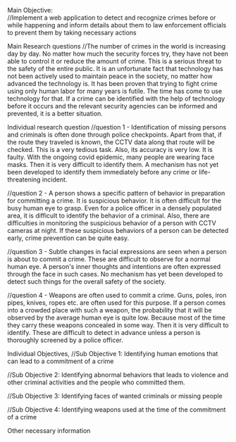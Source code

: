 Main Objective:   
//Implement a web application to detect and recognize crimes before or while happening and inform details about them to law enforcement officials to 
prevent them by taking necessary actions

Main Research questions
//The number of crimes in the world is increasing day by day.  No matter how much the security forces try, they have not been able to control it or reduce the amount of crime.  This is a serious threat to the safety of the entire public. 
 It is an unfortunate fact that technology has not been actively used to maintain peace in the society, no matter how advanced the technology is.  It has been proven that trying to fight crime using only human labor for many years is futile.  The time has come
 to use technology for that.  If a crime can be identified with the help of technology before it occurs and the relevant security agencies can be informed and prevented, it is a better situation. 
 

Individual research question
//question 1 - Identification of missing persons and criminals is often done through police checkpoints. Apart from that, if the route they traveled is known, the CCTV data along that route will be checked. This is a very tedious task. Also, its accuracy is very low. It is faulty. With the ongoing covid epidemic, many people are wearing face masks.
Then it is very difficult to identify them. A mechanism has not yet been developed to identify them immediately before any crime or life-threatening incident.

//question 2 -   A person shows a specific pattern of behavior in preparation for committing a crime.  It is suspicious behavior.  It is often difficult for the busy human eye to grasp.  Even for a police officer in a densely populated area, it is difficult to identify the behavior of a criminal. Also, there are difficulties in monitoring the suspicious
behavior of a person with CCTV cameras at night.  If these suspicious behaviors of a person can be detected early, crime prevention can be quite easy. 

//question 3 - Subtle changes in facial expressions are seen when a person is about to commit a crime.  These are difficult to observe for a normal human eye. A person's inner thoughts and intentions
are often expressed through the face in such cases.  No mechanism has yet been developed to detect such things for the overall safety of the society. 

//question 4 -  Weapons are often used to commit a crime.  Guns, poles, iron pipes, knives, ropes etc. are often used for this purpose.  If a person comes into a crowded place 
with such a weapon, the probability that it will be observed by the average human eye is quite low.  Because most of the time they carry these weapons concealed in some way.
Then it is very difficult to identify. These are difficult to detect in advance unless a person is thoroughly screened by a police officer.


 
Individual Objectives,
//Sub Objective 1: Identifying human emotions that can lead to a commitment of a crime

//Sub Objective 2: Identifying abnormal behaviors that leads to violence and other criminal activities and the people who committed them.

//Sub Objective 3: Identifying faces of wanted criminals or missing people

//Sub Objective 4: Identifying weapons used at the time of the commitment of a crime


Other necessary information